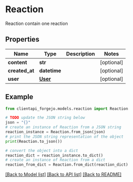 # Reaction

Reaction contain one reaction

## Properties

Name | Type | Description | Notes
------------ | ------------- | ------------- | -------------
**content** | **str** |  | [optional] 
**created_at** | **datetime** |  | [optional] 
**user** | [**User**](User.md) |  | [optional] 

## Example

```python
from clientapi_forgejo.models.reaction import Reaction

# TODO update the JSON string below
json = "{}"
# create an instance of Reaction from a JSON string
reaction_instance = Reaction.from_json(json)
# print the JSON string representation of the object
print(Reaction.to_json())

# convert the object into a dict
reaction_dict = reaction_instance.to_dict()
# create an instance of Reaction from a dict
reaction_from_dict = Reaction.from_dict(reaction_dict)
```
[[Back to Model list]](../README.md#documentation-for-models) [[Back to API list]](../README.md#documentation-for-api-endpoints) [[Back to README]](../README.md)


